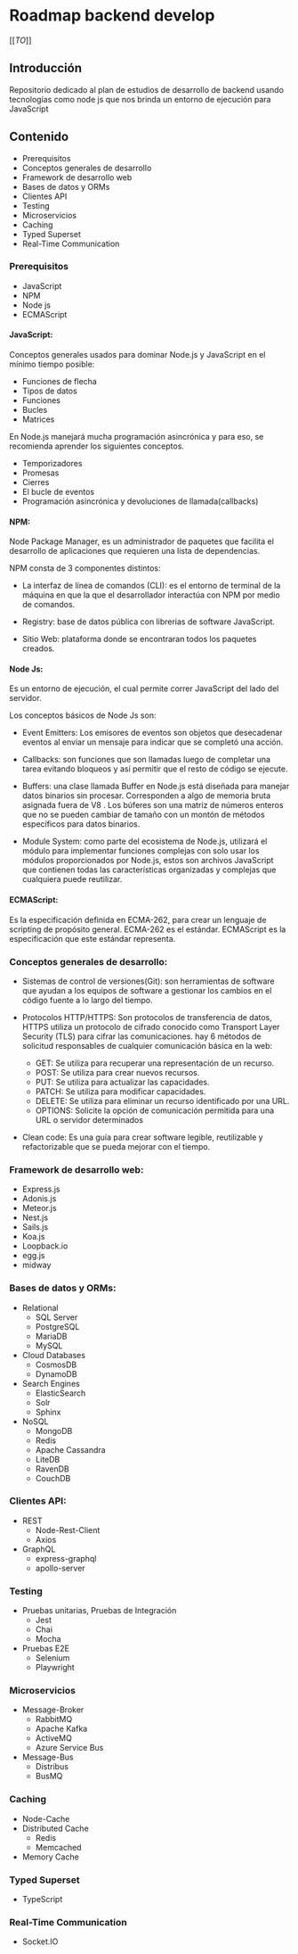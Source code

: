 # Roadmap backend develop
[[_TO_]]

## Introducción
Repositorio dedicado al plan de estudios de desarrollo de backend usando tecnologías como node js que nos brinda un entorno de ejecución para JavaScript 

## Contenido

- Prerequisitos
- Conceptos generales de desarrollo
- Framework de desarrollo web
- Bases de datos y ORMs
- Clientes API
- Testing
- Microservicios
- Caching
- Typed Superset
- Real-Time Communication

### Prerequisitos

- JavaScript
- NPM
- Node js
- ECMAScript

#### JavaScript:

Conceptos generales usados para dominar Node.js y JavaScript en el mínimo tiempo posible:

- Funciones de flecha
- Tipos de datos
- Funciones
- Bucles
- Matrices

En Node.js manejará mucha programación asincrónica y para eso, se recomienda aprender los siguientes conceptos.

- Temporizadores
- Promesas
- Cierres
- El bucle de eventos
- Programación asincrónica y devoluciones de llamada(callbacks)

#### NPM:

Node Package Manager, es un administrador de paquetes que facilita el desarrollo de aplicaciones que requieren una lista de dependencias.

NPM consta de 3 componentes distintos:

- La interfaz de línea de comandos (CLI): es el entorno de terminal de la máquina en que la que el desarrollador interactúa con NPM por medio de comandos.

- Registry: base de datos pública con librerias de software JavaScript.

- Sitio Web: plataforma donde se encontraran todos los paquetes creados.

#### Node Js:

Es un entorno de ejecución, el cual permite correr JavaScript del lado del servidor.

Los conceptos básicos de Node Js son:

- Event Emitters: Los emisores de eventos son objetos que desecadenar eventos al enviar un mensaje para indicar que se completó una acción.

- Callbacks: son funciones que son llamadas luego de completar una tarea evitando bloqueos y así permitir que el resto de código se ejecute.

- Buffers: una clase llamada Buffer en Node.js está diseñada para manejar datos binarios sin procesar. Corresponden a algo de memoria bruta asignada fuera de V8 . Los búferes son una matriz de números enteros que no se pueden cambiar de tamaño con un montón de métodos específicos para datos binarios.

- Module System: como parte del ecosistema de Node.js, utilizará el módulo para implementar funciones complejas con solo usar los módulos proporcionados por Node.js, estos son archivos JavaScript que contienen todas las características organizadas y complejas que cualquiera puede reutilizar.

#### ECMAScript:

Es la especificación definida en ECMA-262, para crear un lenguaje de scripting de propósito general. ECMA-262 es el estándar. ECMAScript es la especificación que este estándar representa.

### Conceptos generales de desarrollo:

- Sistemas de control de versiones(Git): son herramientas de software que ayudan a los equipos de software a gestionar los cambios en el código fuente a lo largo del tiempo.

- Protocolos HTTP/HTTPS: Son protocolos de transferencia de datos, HTTPS utiliza un protocolo de cifrado conocido como Transport Layer Security (TLS) para cifrar las comunicaciones. hay 6 métodos de solicitud responsables de cualquier comunicación básica en la web:

    - GET: Se utiliza para recuperar una representación de un recurso.
    - POST: Se utiliza para crear nuevos recursos.
    - PUT: Se utiliza para actualizar las capacidades.
    - PATCH: Se utiliza para modificar capacidades.
    - DELETE: Se utiliza para eliminar un recurso identificado por una URL.
    - OPTIONS: Solicite la opción de comunicación permitida para una URL o servidor determinados

- Clean code: 
Es una guía para crear software legible, reutilizable y refactorizable que se pueda mejorar con el tiempo.

### Framework de desarrollo web:

- Express.js
- Adonis.js
- Meteor.js
- Nest.js
- Sails.js
- Koa.js
- Loopback.io
- egg.js
- midway

### Bases de datos y ORMs:

- Relational
    - SQL Server
    - PostgreSQL
    - MariaDB
    - MySQL
- Cloud Databases
    - CosmosDB
    - DynamoDB
- Search Engines
    - ElasticSearch
    - Solr
    - Sphinx
- NoSQL
    - MongoDB
    - Redis
    - Apache Cassandra
    - LiteDB
    - RavenDB
    - CouchDB

### Clientes API:    
- REST
    - Node-Rest-Client
    - Axios
- GraphQL
    - express-graphql
    - apollo-server

### Testing    

- Pruebas unitarias, Pruebas de Integración
    - Jest
    - Chai
    - Mocha
- Pruebas E2E
    - Selenium
    - Playwright

### Microservicios

- Message-Broker
    - RabbitMQ
    - Apache Kafka
    - ActiveMQ
    - Azure Service Bus
- Message-Bus
    - Distribus
    - BusMQ

### Caching

- Node-Cache
- Distributed Cache
    - Redis
    - Memcached
- Memory Cache    

### Typed Superset

- TypeScript

### Real-Time Communication

- Socket.IO